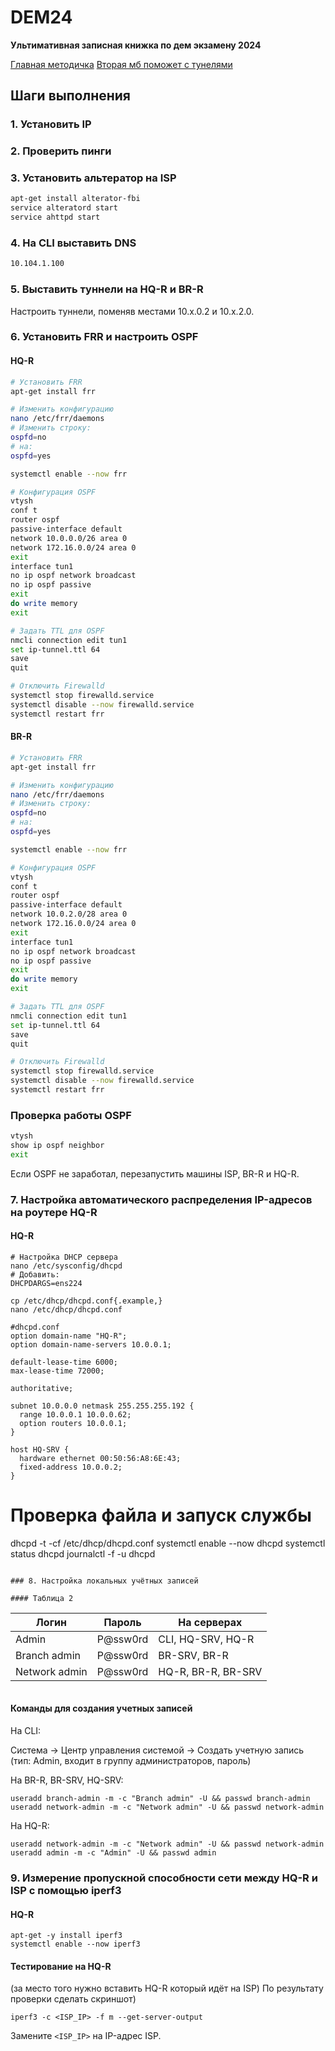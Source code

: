 # DEM24
**Ультимативная записная книжка по дем экзамену 2024**

[Главная методичка](https://github.com/NyashMan/DEMO2024)
[Вторая мб поможет с тунелями](https://docs.google.com/document/d/1EIG2nkQc0eYAxYpELRR9aBFR5u15fmHn4_MHWqKP3hc/edit)
## Шаги выполнения

### 1. Установить IP
### 2. Проверить пинги
### 3. Установить альтератор на ISP

```bash
apt-get install alterator-fbi
service alteratord start
service ahttpd start
```

### 4. На CLI выставить DNS

```bash
10.104.1.100
```

### 5. Выставить туннели на HQ-R и BR-R

Настроить туннели, поменяв местами 10.x.0.2 и 10.x.2.0.

### 6. Установить FRR и настроить OSPF

#### HQ-R

```bash
# Установить FRR
apt-get install frr

# Изменить конфигурацию
nano /etc/frr/daemons
# Изменить строку:
ospfd=no
# на:
ospfd=yes

systemctl enable --now frr

# Конфигурация OSPF
vtysh
conf t
router ospf
passive-interface default
network 10.0.0.0/26 area 0
network 172.16.0.0/24 area 0
exit
interface tun1
no ip ospf network broadcast
no ip ospf passive
exit
do write memory
exit
```

```bash
# Задать TTL для OSPF
nmcli connection edit tun1
set ip-tunnel.ttl 64
save
quit
```

```bash
# Отключить Firewalld
systemctl stop firewalld.service
systemctl disable --now firewalld.service
systemctl restart frr
```

#### BR-R

```bash
# Установить FRR
apt-get install frr

# Изменить конфигурацию
nano /etc/frr/daemons
# Изменить строку:
ospfd=no
# на:
ospfd=yes

systemctl enable --now frr

# Конфигурация OSPF
vtysh
conf t
router ospf
passive-interface default
network 10.0.2.0/28 area 0
network 172.16.0.0/24 area 0
exit
interface tun1
no ip ospf network broadcast
no ip ospf passive
exit
do write memory
exit
```

```bash
# Задать TTL для OSPF
nmcli connection edit tun1
set ip-tunnel.ttl 64
save
quit
```

```bash
# Отключить Firewalld
systemctl stop firewalld.service
systemctl disable --now firewalld.service
systemctl restart frr
```

### Проверка работы OSPF

```bash
vtysh
show ip ospf neighbor
exit
```

Если OSPF не заработал, перезапустить машины ISP, BR-R и HQ-R.

### 7. Настройка автоматического распределения IP-адресов на роутере HQ-R

#### HQ-R

```
# Настройка DHCP сервера
nano /etc/sysconfig/dhcpd
# Добавить:
DHCPDARGS=ens224

cp /etc/dhcp/dhcpd.conf{.example,}
nano /etc/dhcp/dhcpd.conf
```
```
#dhcpd.conf
option domain-name "HQ-R";
option domain-name-servers 10.0.0.1;

default-lease-time 6000;
max-lease-time 72000;

authoritative;

subnet 10.0.0.0 netmask 255.255.255.192 {
  range 10.0.0.1 10.0.0.62;
  option routers 10.0.0.1;
}

host HQ-SRV {
  hardware ethernet 00:50:56:A8:6E:43;
  fixed-address 10.0.0.2;
}
```

# Проверка файла и запуск службы
dhcpd -t -cf /etc/dhcp/dhcpd.conf
systemctl enable --now dhcpd
systemctl status dhcpd
journalctl -f -u dhcpd
```

### 8. Настройка локальных учётных записей

#### Таблица 2
```

| Логин         | Пароль    | На серверах           |
|---------------|-----------|-----------------------|
| Admin         | P@ssw0rd  | CLI, HQ-SRV, HQ-R     |
| Branch admin  | P@ssw0rd  | BR-SRV, BR-R          |
| Network admin | P@ssw0rd  | HQ-R, BR-R, BR-SRV    |
```
```
#### Команды для создания учетных записей

На CLI:


Система -> Центр управления системой -> Создать учетную запись (тип: Admin, входит в группу администраторов, пароль)


На BR-R, BR-SRV, HQ-SRV:

```
useradd branch-admin -m -c "Branch admin" -U && passwd branch-admin
useradd network-admin -m -c "Network admin" -U && passwd network-admin
```

На HQ-R:

```
useradd network-admin -m -c "Network admin" -U && passwd network-admin
useradd admin -m -c "Admin" -U && passwd admin
```


### 9. Измерение пропускной способности сети между HQ-R и ISP с помощью iperf3

#### HQ-R

```
apt-get -y install iperf3
systemctl enable --now iperf3
```

#### Тестирование на HQ-R
(за место того нужно вставить HQ-R который идёт на ISP)
По результату проверки сделать скриншот)
```
iperf3 -c <ISP_IP> -f m --get-server-output
```

Замените `<ISP_IP>` на IP-адрес ISP.
